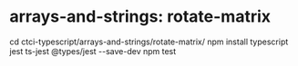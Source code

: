 # arrays-and-strings: rotate-matrix



cd ctci-typescript/arrays-and-strings/rotate-matrix/
npm install typescript jest ts-jest @types/jest --save-dev
npm test
